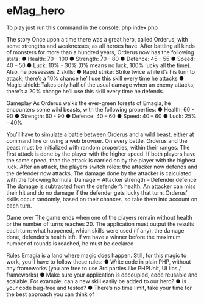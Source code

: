 # eMag_hero
To play just run this command in the console: php index.php

The story
Once upon a time there was a great hero, called Orderus, with some strengths and weaknesses,
as all heroes have.
After battling all kinds of monsters for more than a hundred years, Orderus now has the
following stats:
● Health: 70 - 100
● Strength: 70 - 80
● Defence: 45 – 55
● Speed: 40 – 50
● Luck: 10% - 30% (0% means no luck, 100% lucky all the time).
Also, he possesses 2 skills:
● Rapid strike: Strike twice while it’s his turn to attack; there’s a 10% chance he’ll use this skill
every time he attacks
● Magic shield: Takes only half of the usual damage when an enemy attacks; there’s a 20%
change he’ll use this skill every time he defends.

Gameplay
As Orderus walks the ever-green forests of Emagia, he encounters some wild beasts, with the
following properties:
● Health: 60 - 90
● Strength: 60 - 90
● Defence: 40 – 60
● Speed: 40 – 60
● Luck: 25% - 40%

You’ll have to simulate a battle between Orderus and a wild beast, either at command line or
using a web browser. On every battle, Orderus and the beast must be initialized with random
properties, within their ranges.
The first attack is done by the player with the higher speed. If both players have the same speed,
than the attack is carried on by the player with the highest luck. After an attack, the players switch
roles: the attacker now defends and the defender now attacks.
The damage done by the attacker is calculated with the following formula:
Damage = Attacker strength – Defender defence
The damage is subtracted from the defender’s health. An attacker can miss their hit and do no
damage if the defender gets lucky that turn.
Orderus’ skills occur randomly, based on their chances, so take them into account on each turn.

Game over
The game ends when one of the players remain without health or the number of turns reaches 20.
The application must output the results each turn: what happened, which skills were used (if any),
the damage done, defender’s health left.
If we have a winner before the maximum number of rounds is reached, he must be declared

Rules
Emagia is a land where magic does happen. Still, for this magic to work, you’ll have to follow these
rules:
● Write code in plain PHP, without any frameworks (you are free to use 3rd parties like
PHPUnit, UI libs / frameworks)
● Make sure your application is decoupled, code reusable and scalable. For example, can a
new skill easily be added to our hero?
● Is your code bug-free and tested?
● There’s no time limit, take your time for the best approach you can think of
